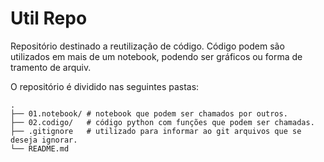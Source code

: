 # Util Repo
Repositório destinado a reutilização de código. Código podem são utilizados em mais de um notebook, podendo ser gráficos ou forma de tramento de arquiv. 

O repositório é dividido nas seguintes pastas:

    .
    ├── 01.notebook/ # notebook que podem ser chamados por outros.
    ├── 02.codigo/   # código python com funções que podem ser chamadas.
	├── .gitignore   # utilizado para informar ao git arquivos que se deseja ignorar.
    └── README.md